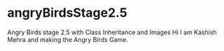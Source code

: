 # angryBirdsStage2.5
Angry Birds stage 2.5 with Class Inheritance and Images
Hi I am Kashish Mehra and making the Angry Birds Game. 